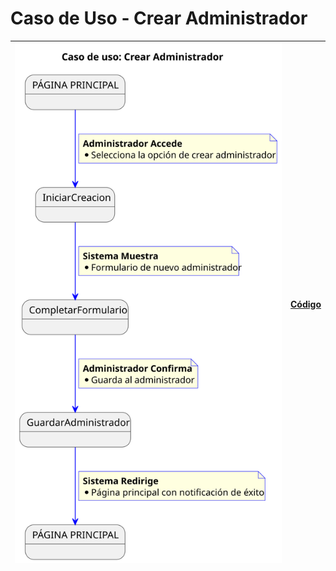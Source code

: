 # Caso de Uso - Crear Administrador

|![Diagrama de Clases](/documentos/imagenes/casos_de_uso/administrador/crear_administrador.svg)|[Código](/casos_de_uso/casos_de_uso/administrador/crear_administrador/crear_administrador.puml)|
|---|---|